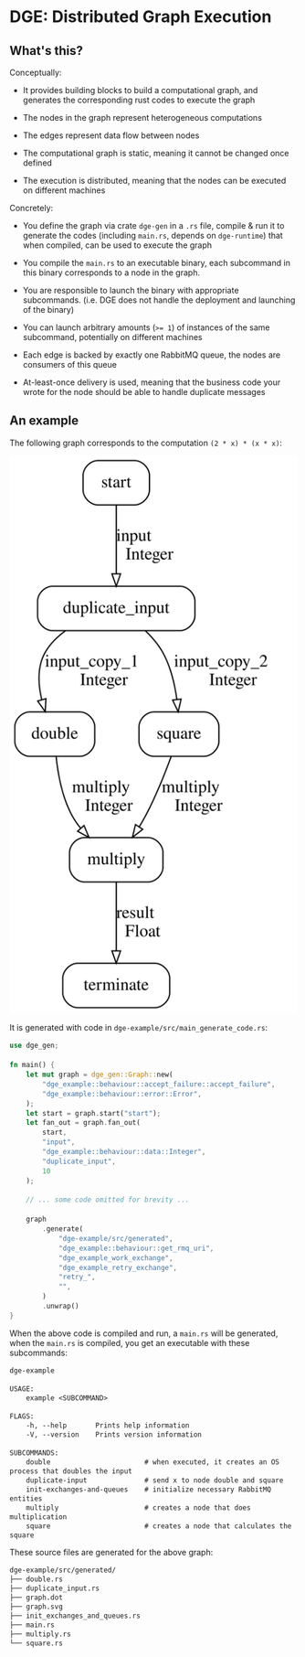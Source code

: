 # DGE: Distributed Graph Execution

## What's this?

Conceptually:

- It provides building blocks to build a computational graph,
  and generates the corresponding rust codes to execute the graph
  
- The nodes in the graph represent heterogeneous computations

- The edges represent data flow between nodes

- The computational graph is static, meaning it cannot be changed once defined
  
- The execution is distributed, meaning that the nodes can be executed on different machines

Concretely:

- You define the graph via crate `dge-gen` in a `.rs` file,
  compile & run it to generate the codes (including `main.rs`, depends on `dge-runtime`)
  that when compiled, can be used to execute the graph

- You compile the `main.rs` to an executable binary,
  each subcommand in this binary corresponds to a node in the graph.

- You are responsible to launch the binary with appropriate subcommands.
  (i.e. DGE does not handle the deployment and launching of the binary)

- You can launch arbitrary amounts (`>= 1`) of instances of the same subcommand,
  potentially on different machines
  
- Each edge is backed by exactly one RabbitMQ queue, the nodes are consumers of this queue

- At-least-once delivery is used, meaning that the business code your wrote for the node
  should be able to handle duplicate messages

## An example

The following graph corresponds to the computation `(2 * x) * (x * x)`:

![](dge-example/src/generated/graph.svg)

It is generated with code in `dge-example/src/main_generate_code.rs`:

```rust
use dge_gen;

fn main() {
    let mut graph = dge_gen::Graph::new(
        "dge_example::behaviour::accept_failure::accept_failure",
        "dge_example::behaviour::error::Error",
    );
    let start = graph.start("start");
    let fan_out = graph.fan_out(
        start,
        "input",
        "dge_example::behaviour::data::Integer",
        "duplicate_input",
        10
    );

    // ... some code omitted for brevity ...

    graph
        .generate(
            "dge-example/src/generated",
            "dge_example::behaviour::get_rmq_uri",
            "dge_example_work_exchange",
            "dge_example_retry_exchange",
            "retry_",
            "",
        )
        .unwrap()
}
```

When the above code is compiled and run, a `main.rs` will be generated,
when the `main.rs` is compiled, you get an executable with these subcommands:

```shell
dge-example

USAGE:
    example <SUBCOMMAND>

FLAGS:
    -h, --help       Prints help information
    -V, --version    Prints version information

SUBCOMMANDS:
    double                       # when executed, it creates an OS process that doubles the input
    duplicate-input              # send x to node double and square
    init-exchanges-and-queues    # initialize necessary RabbitMQ entities
    multiply                     # creates a node that does multiplication
    square                       # creates a node that calculates the square
```

These source files are generated for the above graph:

```
dge-example/src/generated/
├── double.rs
├── duplicate_input.rs
├── graph.dot
├── graph.svg
├── init_exchanges_and_queues.rs
├── main.rs
├── multiply.rs
└── square.rs
```
